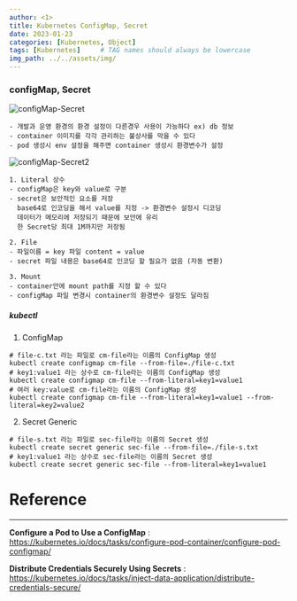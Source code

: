 ```yaml
---
author: <1>
title: Kubernetes ConfigMap, Secret
date: 2023-01-23
categories: [Kubernetes, Object]
tags: [Kubernetes]     # TAG names should always be lowercase
img_path: ../../assets/img/
---
```


### configMap, Secret

![configMap-Secret](configMap-Secret1.png)


~~~
- 개발과 운영 환경의 환경 설정이 다른경우 사용이 가능하다 ex) db 정보
- container 이미지를 각각 관리하는 불상사를 막을 수 있다
- pod 생성시 env 설정을 해주면 container 생성시 환경변수가 설정
~~~


![configMap-Secret2](configMap-Secret2.png)

~~~
1. Literal 상수
- configMap은 key와 value로 구분
- secret은 보안적인 요소를 저장
  base64로 인코딩을 해서 value를 지정 -> 환경변수 설정시 디코딩
  데이터가 메모리에 저장되기 때문에 보안에 유리
  한 Secret당 최대 1M까지만 저장됨

2. File
- 파일이름 = key 파일 content = value
- secret 파일 내용은 base64로 인코딩 할 필요가 없음 (자동 변환)

3. Mount
- container안에 mount path를 지정 할 수 있다
- configMap 파일 변경시 container의 환경변수 설정도 달라짐
~~~


##### kubectl

1. ConfigMap
```shell
# file-c.txt 라는 파일로 cm-file라는 이름의 ConfigMap 생성
kubectl create configmap cm-file --from-file=./file-c.txt
# key1:value1 라는 상수로 cm-file라는 이름의 ConfigMap 생성
kubectl create configmap cm-file --from-literal=key1=value1
# 여러 key:value로 cm-file라는 이름의 ConfigMap 생성 
kubectl create configmap cm-file --from-literal=key1=value1 --from-literal=key2=value2
```

2. Secret Generic
```shell
# file-s.txt 라는 파일로 sec-file라는 이름의 Secret 생성
kubectl create secret generic sec-file --from-file=./file-s.txt
# key1:value1 라는 상수로 sec-file라는 이름의 Secret 생성
kubectl create secret generic sec-file --from-literal=key1=value1
```


# Reference
----
**Configure a Pod to Use a ConfigMap** : <https://kubernetes.io/docs/tasks/configure-pod-container/configure-pod-configmap/>

**Distribute Credentials Securely Using Secrets** : <https://kubernetes.io/docs/tasks/inject-data-application/distribute-credentials-secure/>
